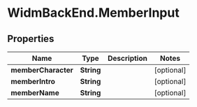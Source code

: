 # WidmBackEnd.MemberInput

## Properties

Name | Type | Description | Notes
------------ | ------------- | ------------- | -------------
**memberCharacter** | **String** |  | [optional] 
**memberIntro** | **String** |  | [optional] 
**memberName** | **String** |  | [optional] 



